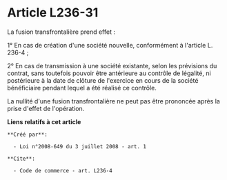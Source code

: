 # Article L236-31

La fusion transfrontalière prend effet : 

1° En cas de création d'une société nouvelle, conformément à l'article L. 236-4 ; 

2° En cas de transmission à une société existante, selon les prévisions du contrat, sans toutefois pouvoir être antérieure au
contrôle de légalité, ni postérieure à la date de clôture de l'exercice en cours de la société bénéficiaire pendant lequel a
été réalisé ce contrôle. 

La nullité d'une fusion transfrontalière ne peut pas être prononcée après la prise d'effet de l'opération.

**Liens relatifs à cet article**

	**Créé par**:

	  - Loi n°2008-649 du 3 juillet 2008 - art. 1

	**Cite**:

	  - Code de commerce - art. L236-4
